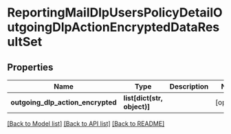 # ReportingMailDlpUsersPolicyDetailOutgoingDlpActionEncryptedDataResultSet

## Properties
Name | Type | Description | Notes
------------ | ------------- | ------------- | -------------
**outgoing_dlp_action_encrypted** | **list[dict(str, object)]** |  | [optional] 

[[Back to Model list]](../README.md#documentation-for-models) [[Back to API list]](../README.md#documentation-for-api-endpoints) [[Back to README]](../README.md)

